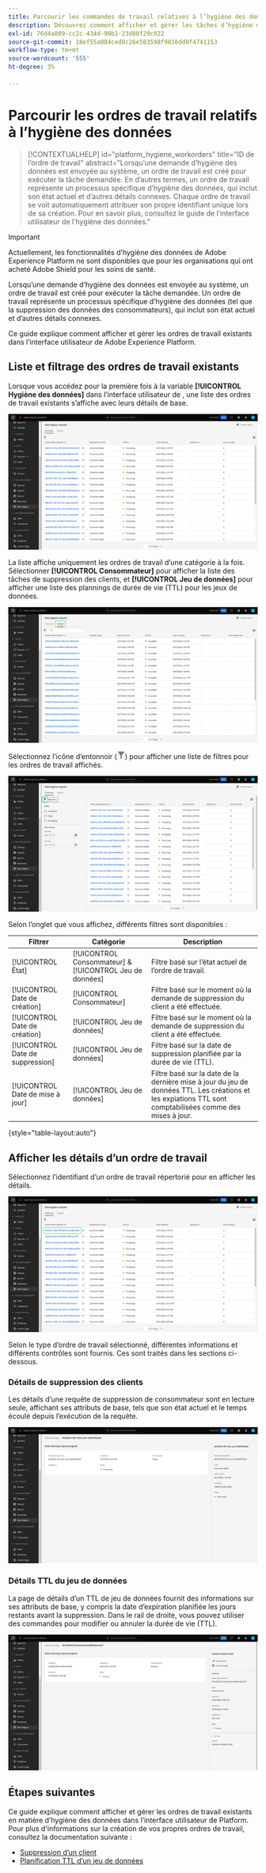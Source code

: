 ```yaml
---
title: Parcourir les commandes de travail relatives à l’hygiène des données
description: Découvrez comment afficher et gérer les tâches d’hygiène des données existantes dans l’interface utilisateur de Adobe Experience Platform.
exl-id: 76d4a809-cc2c-434d-90b1-23d88f29c022
source-git-commit: 18ef55a084ced8c26e583598f9016dd9f4741153
workflow-type: tm+mt
source-wordcount: '555'
ht-degree: 3%

---
```


# Parcourir les ordres de travail relatifs à l’hygiène des données

>[!CONTEXTUALHELP]
>id="platform_hygiene_workorders"
>title="ID de l’ordre de travail"
>abstract="Lorsqu’une demande d’hygiène des données est envoyée au système, un ordre de travail est créé pour exécuter la tâche demandée. En d’autres termes, un ordre de travail représente un processus spécifique d’hygiène des données, qui inclut son état actuel et d’autres détails connexes. Chaque ordre de travail se voit automatiquement attribuer son propre identifiant unique lors de sa création. Pour en savoir plus, consultez le guide de l’interface utilisateur de l’hygiène des données."

>[!IMPORTANT]
>
>Actuellement, les fonctionnalités d’hygiène des données de Adobe Experience Platform ne sont disponibles que pour les organisations qui ont acheté Adobe Shield pour les soins de santé.

Lorsqu’une demande d’hygiène des données est envoyée au système, un ordre de travail est créé pour exécuter la tâche demandée. Un ordre de travail représente un processus spécifique d’hygiène des données (tel que la suppression des données des consommateurs), qui inclut son état actuel et d’autres détails connexes.

Ce guide explique comment afficher et gérer les ordres de travail existants dans l’interface utilisateur de Adobe Experience Platform.

## Liste et filtrage des ordres de travail existants

Lorsque vous accédez pour la première fois à la variable **[!UICONTROL Hygiène des données]** dans l’interface utilisateur de , une liste des ordres de travail existants s’affiche avec leurs détails de base.

![Image montrant le [!UICONTROL Hygiène des données] espace de travail dans l’interface utilisateur de Platform](../images/ui/browse/work-order-list.png)

La liste affiche uniquement les ordres de travail d’une catégorie à la fois. Sélectionner **[!UICONTROL Consommateur]** pour afficher la liste des tâches de suppression des clients, et **[!UICONTROL Jeu de données]** pour afficher une liste des plannings de durée de vie (TTL) pour les jeux de données.

![Image montrant le [!UICONTROL Jeu de données] tab](../images/ui/browse/dataset-tab.png)

Sélectionnez l’icône d’entonnoir (![Image de l’icône de l’entonnoir](../images/ui/browse/funnel-icon.png)) pour afficher une liste de filtres pour les ordres de travail affichés.

![Image des filtres de l&#39;ordre de travail affichés](../images/ui/browse/filters.png)

Selon l’onglet que vous affichez, différents filtres sont disponibles :

| Filtrer | Catégorie | Description |
| --- | --- | --- |
| [!UICONTROL État] | [!UICONTROL Consommateur] &amp; [!UICONTROL Jeu de données] | Filtre basé sur l’état actuel de l’ordre de travail. |
| [!UICONTROL Date de création] | [!UICONTROL Consommateur] | Filtre basé sur le moment où la demande de suppression du client a été effectuée. |
| [!UICONTROL Date de création] | [!UICONTROL Jeu de données] | Filtre basé sur le moment où la demande de suppression du client a été effectuée. |
| [!UICONTROL Date de suppression] | [!UICONTROL Jeu de données] | Filtre basé sur la date de suppression planifiée par la durée de vie (TTL). |
| [!UICONTROL Date de mise à jour] | [!UICONTROL Jeu de données] | Filtre basé sur la date de la dernière mise à jour du jeu de données TTL. Les créations et les expiations TTL sont comptabilisées comme des mises à jour. |

{style=&quot;table-layout:auto&quot;}

## Afficher les détails d’un ordre de travail

Sélectionnez l’identifiant d’un ordre de travail répertorié pour en afficher les détails.

![Image montrant l’identifiant de l’ordre de travail sélectionné](../images/ui/browse/select-work-order.png)

Selon le type d’ordre de travail sélectionné, différentes informations et différents contrôles sont fournis. Ces sont traités dans les sections ci-dessous.

### Détails de suppression des clients

<!-- (Not available for initial release)
>[!CONTEXTUALHELP]
>id="platform_hygiene_responsemessages"
>title="Consumer delete response"
>abstract="When a consumer deletion process receives a response from the system, these messages are displayed under the **[!UICONTROL Result]** section. If a problem occurs while a work order is processing, any relevant error messages will appear in this section to help you troubleshoot the issue. To learn more, see the data hygiene UI guide."
-->

Les détails d’une requête de suppression de consommateur sont en lecture seule, affichant ses attributs de base, tels que son état actuel et le temps écoulé depuis l’exécution de la requête.

![Image montrant la page de détails d’un ordre de travail de suppression de client](../images/ui/browse/consumer-delete-details.png)

### Détails TTL du jeu de données

La page de détails d’un TTL de jeu de données fournit des informations sur ses attributs de base, y compris la date d’expiration planifiée les jours restants avant la suppression. Dans le rail de droite, vous pouvez utiliser des commandes pour modifier ou annuler la durée de vie (TTL).

![Image montrant la page de détails d’un ordre de travail TTL de jeu de données](../images/ui/browse/ttl-details.png)

## Étapes suivantes

Ce guide explique comment afficher et gérer les ordres de travail existants en matière d’hygiène des données dans l’interface utilisateur de Platform. Pour plus d&#39;informations sur la création de vos propres ordres de travail, consultez la documentation suivante :

* [Suppression d’un client](./delete-consumer.md)
* [Planification TTL d’un jeu de données](./ttl.md)
